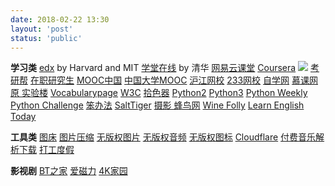 ```yaml
---
date: 2018-02-22 13:30
layout: 'post'
status: 'public'
---
```


**学习类**
[edx](https://www.edx.org/) by Harvard and MIT
[学堂在线](https://www.xuetangx.com/) by 清华
[网易云课堂](https://study.163.com/)
[Coursera](https://www.coursera.org/)
![](http://)
[考研帮](https://www.kaoyan.com/)
[在职研究生](https://www.eduego.com/)
[MOOC中国](https://www.mooc.cn/)
[中国大学MOOC](https://www.icourse163.org/)
[沪江网校](https://class.hujiang.com/)
[233网校](https://www.233.com/)
[自学网](https://www.51zxw.net/)
[慕课网](https://www.imooc.com/)
[原 实验楼](https://www.lanqiao.cn/courses/)
[Vocabularypage](http://www.vocabularypage.com)
[W3C](https://www.w3school.com.cn/index.html)
[拾色器](https://www.w3cschool.cn/tools/index?name=cpicker)
[Python2](https://www.runoob.com/python/python-tutorial.html)
[Python3](https://www.runoob.com/python3/python3-tutorial.html)
[Python Weekly](https://www.pythonweekly.com/)
[Python Challenge](http://www.pythonchallenge.com/)
[笨办法](https://learnpythonthehardway.org/book/)
[SaltTiger](https://salttiger.com)
[摄影 蜂鸟网](http://www.fengniao.com/)
[Wine Folly](https://winefolly.com/)
[Learn English Today](https://www.learn-english-today.com/index.html)

**工具类**
[图床](https://sm.ms/)
[图片压缩](https://tinify.cn/)
[无版权图片](https://pixabay.com/)
[无版权音频](https://www.bensound.com/)
[无版权图标](https://www.flaticon.com/)
[Cloudflare](https://dash.cloudflare.com)
[付费音乐解析下载](http://music.zhuolin.wang/)
[打工度假](http://www.whver.net/)

**影视剧**
[BT之家](https://www.btbtt.life)
[爱磁力](http://www.aicili.pw/)
[4K家园](https://www.4kjia.com)


